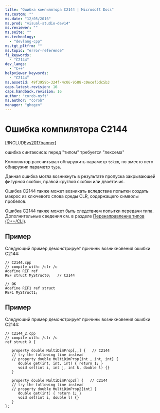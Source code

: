 ```yaml
---
title: "Ошибка компилятора C2144 | Microsoft Docs"
ms.custom: ""
ms.date: "12/05/2016"
ms.prod: "visual-studio-dev14"
ms.reviewer: ""
ms.suite: ""
ms.technology: 
  - "devlang-cpp"
ms.tgt_pltfrm: ""
ms.topic: "error-reference"
f1_keywords: 
  - "C2144"
dev_langs: 
  - "C++"
helpviewer_keywords: 
  - "C2144"
ms.assetid: 49f3959b-324f-4c06-9588-c0ecef5dc5b3
caps.latest.revision: 16
caps.handback.revision: 16
author: "corob-msft"
ms.author: "corob"
manager: "ghogen"
---
```

# Ошибка компилятора C2144
[!INCLUDE[vs2017banner](../../assembler/inline/includes/vs2017banner.md)]

ошибка синтаксиса: перед "типом" требуется "лексема"  
  
 Компилятор рассчитывал обнаружить параметр `token`, но вместо него обнаружил параметр `type`.  
  
 Данная ошибка могла возникнуть в результате пропуска закрывающей фигурной скобки, правой круглой скобки или двоеточия.  
  
 Ошибка C2144 также может возникать вследствие попытки создать макрос из ключевого слова среды CLR, содержащего символы пробелов.  
  
 Ошибка C2144 также может быть следствием попытки передачи типа.  Дополнительные сведения см. в разделе [Перенаправление типов \(C\+\+\/CLI\)](../../windows/type-forwarding-cpp-cli.md).  
  
## Пример  
 Следующий пример демонстрирует причины возникновения ошибки C2144:  
  
```  
// C2144.cpp  
// compile with: /clr /c  
#define REF ref  
REF struct MyStruct0;   // C2144  
  
// OK  
#define REF1 ref struct  
REF1 MyStruct1;  
```  
  
## Пример  
 Следующий пример демонстрирует причины возникновения ошибки C2144:  
  
```  
// C2144_2.cpp  
// compile with: /clr /c  
ref struct X {  
  
   property double MultiDimProp[,,] {   // C2144  
   // try the following line instead  
   // property double MultiDimProp[int , int, int] {  
      double get(int, int, int) { return 1; }  
      void set(int i, int j, int k, double l) {}  
   }  
  
   property double MultiDimProp2[] {   // C2144  
   // try the following line instead  
   // property double MultiDimProp2[int] {  
      double get(int) { return 1; }  
      void set(int i, double l) {}  
   }  
};  
```